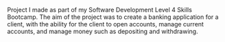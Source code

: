 Project I made as part of my Software Development Level 4 Skills Bootcamp. The aim of the project was to create a banking application for a client, with the ability for the client to open accounts, manage current accounts, and manage money such as depositing and withdrawing. 
